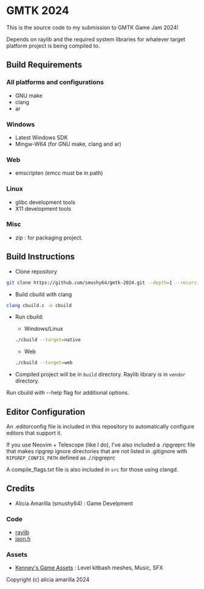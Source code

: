 # GMTK 2024

This is the source code to my submission to GMTK Game Jam 2024!

Depends on raylib and the required system libraries for
whatever target platform project is being compiled to.

## Build Requirements
### All platforms and configurations
- GNU make
- clang
- ar
### Windows
- Latest Windows SDK
- Mingw-W64 (for GNU make, clang and ar)
### Web
- emscripten (emcc must be in path)
### Linux
- glibc development tools
- X11 development tools
### Misc
- zip : for packaging project.

## Build Instructions

- Clone repository
```sh
git clone https://github.com/smushy64/gmtk-2024.git --depth=1 --recursive-submodules
```

- Build cbuild with clang
```sh
clang cbuild.c -o cbuild
```

- Run cbuild:
    - Windows/Linux
    ```sh
    ./cbuild --target=native
    ```
    - Web
    ```sh
    ./cbuild --target=web
    ```

- Compiled project will be in `build` directory. Raylib library is in `vendor` directory.

Run cbuild with --help flag for additional options.

## Editor Configuration

An .editorconfig file is included in this repository
to automatically configure editors that support it.

If you use Neovim + Telescope (like I do),
I've also included a .ripgreprc file that makes
ripgrep ignore directories that are not listed in
.gitignore with `RIPGREP_CONFIG_PATH` defined as ./.ripgreprc

A compile_flags.txt file is also included in `src`
for those using clangd.

## Credits

- Alicia Amarilla (smushy64) : Game Develpment

### Code
- [raylib](https://www.raylib.com/)
- [json.h](https://github.com/sheredom/json.h)

### Assets
- [Kenney's Game Assets](https://kenney.nl/) : Level kitbash meshes, Music, SFX

Copyright (c) alicia amarilla 2024

